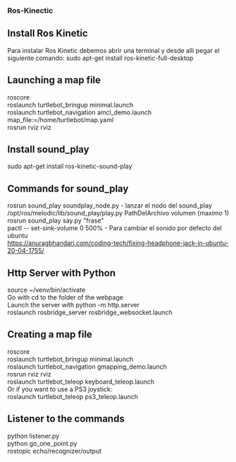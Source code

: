 ### Ros-Kinectic

## Install Ros Kinetic
Para instalar Ros Kinetic debemos abrir una terminal y desde alli pegar el siguiente comando:
sudo apt-get install ros-kinetic-full-desktop

## Launching a map file
roscore<br> 
roslaunch turtlebot_bringup minimal.launch<br> 
roslaunch turtlebot_navigation amcl_demo.launch map_file:=/home/turtlebot/map.yaml<br> 
rosrun rviz rviz<br> 

## Install sound_play
sudo apt-get install ros-kinetic-sound-play<br> 

## Commands for sound_play
rosrun sound_play soundplay_node.py - lanzar el nodo del sound_play<br> 
/opt/ros/melodic/lib/sound_play/play.py PathDelArchivo volumen (maximo 1)<br> 
rosrun sound_play say.py "frase"<br> 
pactl -- set-sink-volume 0 500% - Para cambiar el sonido por defecto del ubuntu<br> 
https://anuragbhandari.com/coding-tech/fixing-headphone-jack-in-ubuntu-20-04-1755/<br> 

## Http Server with Python
source ~/venv/bin/activate<br> 
Go with cd to the folder of the webpage<br> 
Launch the server with python -m http.server<br> 
roslaunch rosbridge_server rosbridge_websocket.launch<br> 

## Creating a map file
roscore<br> 
roslaunch turtlebot_bringup minimal.launch<br> 
roslaunch turtlebot_navigation gmapping_demo.launch<br> 
rosrun rviz rviz<br> 
roslaunch turtlebot_teleop keyboard_teleop.launch<br>
Or if you want to use a PS3 joystick:<br>
roslaunch turtlebot_teleop ps3_teleop.launch<br>

## Listener to the commands
python listener.py<br>
python go_one_point.py<br>
rostopic echo/recognizer/output<br>

